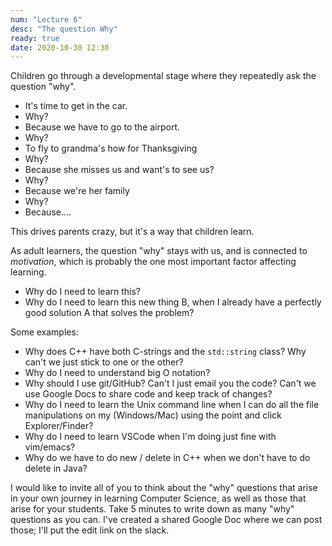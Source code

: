 ```yaml
---
num: "Lecture 6"
desc: "The question Why"
ready: true
date: 2020-10-30 12:30
---
```


Children go through a developmental stage where they repeatedly ask the question "why".  

* It's time to get in the car.
* Why?
* Because we have to go to the airport.
* Why?
* To fly to grandma's how for Thanksgiving
* Why?
* Because she misses us and want's to see us?
* Why?
* Because we're her family
* Why?
* Because....

This drives parents crazy, but it's a way that children learn.

As adult learners, the question "why" stays with us, and is connected to *motivation*, which is probably the one most important factor affecting learning.

* Why do I need to learn this?
* Why do I need to learn this new thing B, when I already have a perfectly good solution A that solves the problem?

Some examples:
* Why does C++ have both C-strings and the `std::string` class?  Why can't we just stick to one or the other?
* Why do I need to understand big O notation?
* Why should I use git/GitHub? Can't I just email you the code?  Can't we use Google Docs to share code and keep track of changes?
* Why do I need to learn the Unix command line when I can do all the file manipulations on my (Windows/Mac) using the point and click Explorer/Finder?
* Why do I need to learn VSCode when I'm doing just fine with vim/emacs?
* Why do we have to do new / delete in C++ when we don't have to do delete in Java?

I would like to invite all of you to think about the "why" questions that arise in your own journey in learning Computer Science, as well as those that arise for your students.
Take 5 minutes to write down as many "why" questions as you can.  I've created a shared Google Doc where we can post those; I'll put the edit link on the slack.



